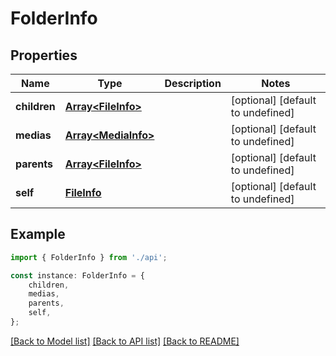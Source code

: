 # FolderInfo


## Properties

Name | Type | Description | Notes
------------ | ------------- | ------------- | -------------
**children** | [**Array&lt;FileInfo&gt;**](FileInfo.md) |  | [optional] [default to undefined]
**medias** | [**Array&lt;MediaInfo&gt;**](MediaInfo.md) |  | [optional] [default to undefined]
**parents** | [**Array&lt;FileInfo&gt;**](FileInfo.md) |  | [optional] [default to undefined]
**self** | [**FileInfo**](FileInfo.md) |  | [optional] [default to undefined]

## Example

```typescript
import { FolderInfo } from './api';

const instance: FolderInfo = {
    children,
    medias,
    parents,
    self,
};
```

[[Back to Model list]](../README.md#documentation-for-models) [[Back to API list]](../README.md#documentation-for-api-endpoints) [[Back to README]](../README.md)
